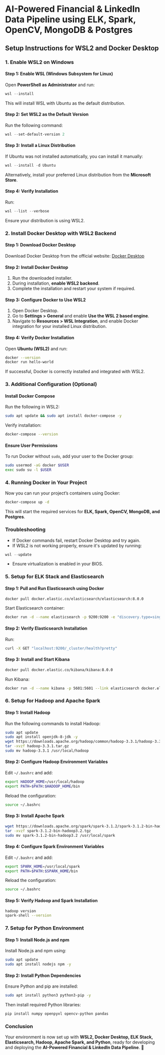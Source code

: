# AI-Powered Financial & LinkedIn Data Pipeline using ELK, Spark, OpenCV, MongoDB & Postgres

## Setup Instructions for WSL2 and Docker Desktop

### 1. Enable WSL2 on Windows
#### **Step 1: Enable WSL (Windows Subsystem for Linux)**
Open **PowerShell as Administrator** and run:
```powershell
wsl --install
```
This will install WSL with Ubuntu as the default distribution.

#### **Step 2: Set WSL2 as the Default Version**
Run the following command:
```powershell
wsl --set-default-version 2
```

#### **Step 3: Install a Linux Distribution**
If Ubuntu was not installed automatically, you can install it manually:
```powershell
wsl --install -d Ubuntu
```
Alternatively, install your preferred Linux distribution from the **Microsoft Store**.

#### **Step 4: Verify Installation**
Run:
```powershell
wsl --list --verbose
```
Ensure your distribution is using WSL2.

### 2. Install Docker Desktop with WSL2 Backend
#### **Step 1: Download Docker Desktop**
Download Docker Desktop from the official website: [Docker Desktop](https://www.docker.com/products/docker-desktop)

#### **Step 2: Install Docker Desktop**
1. Run the downloaded installer.
2. During installation, **enable WSL2 backend**.
3. Complete the installation and restart your system if required.

#### **Step 3: Configure Docker to Use WSL2**
1. Open Docker Desktop.
2. Go to **Settings > General** and enable **Use the WSL 2 based engine**.
3. Navigate to **Resources > WSL Integration**, and enable Docker integration for your installed Linux distribution.

#### **Step 4: Verify Docker Installation**
Open **Ubuntu (WSL2)** and run:
```bash
docker --version
docker run hello-world
```
If successful, Docker is correctly installed and integrated with WSL2.

### 3. Additional Configuration (Optional)
#### **Install Docker Compose**
Run the following in WSL2:
```bash
sudo apt update && sudo apt install docker-compose -y
```
Verify installation:
```bash
docker-compose --version
```

#### **Ensure User Permissions**
To run Docker without `sudo`, add your user to the Docker group:
```bash
sudo usermod -aG docker $USER
exec sudo su -l $USER
```

### 4. Running Docker in Your Project
Now you can run your project’s containers using Docker:
```bash
docker-compose up -d
```
This will start the required services for **ELK, Spark, OpenCV, MongoDB, and Postgres**.

### Troubleshooting
- If Docker commands fail, restart Docker Desktop and try again.
- If WSL2 is not working properly, ensure it's updated by running:
```powershell
wsl --update
```
- Ensure virtualization is enabled in your BIOS.

### 5. Setup for ELK Stack and Elasticsearch
#### **Step 1: Pull and Run Elasticsearch using Docker**
```bash
docker pull docker.elastic.co/elasticsearch/elasticsearch:8.0.0
```
Start Elasticsearch container:
```bash
docker run -d --name elasticsearch -p 9200:9200 -e "discovery.type=single-node" docker.elastic.co/elasticsearch/elasticsearch:8.0.0
```

#### **Step 2: Verify Elasticsearch Installation**
Run:
```bash
curl -X GET "localhost:9200/_cluster/health?pretty"
```

#### **Step 3: Install and Start Kibana**
```bash
docker pull docker.elastic.co/kibana/kibana:8.0.0
```
Run Kibana:
```bash
docker run -d --name kibana -p 5601:5601 --link elasticsearch docker.elastic.co/kibana/kibana:8.0.0
```

### 6. Setup for Hadoop and Apache Spark
#### **Step 1: Install Hadoop**
Run the following commands to install Hadoop:
```bash
sudo apt update
sudo apt install openjdk-8-jdk -y
wget https://downloads.apache.org/hadoop/common/hadoop-3.3.1/hadoop-3.3.1.tar.gz
tar -xvzf hadoop-3.3.1.tar.gz
sudo mv hadoop-3.3.1 /usr/local/hadoop
```

#### **Step 2: Configure Hadoop Environment Variables**
Edit `~/.bashrc` and add:
```bash
export HADOOP_HOME=/usr/local/hadoop
export PATH=$PATH:$HADOOP_HOME/bin
```
Reload the configuration:
```bash
source ~/.bashrc
```

#### **Step 3: Install Apache Spark**
```bash
wget https://downloads.apache.org/spark/spark-3.1.2/spark-3.1.2-bin-hadoop3.2.tgz
tar -xvzf spark-3.1.2-bin-hadoop3.2.tgz
sudo mv spark-3.1.2-bin-hadoop3.2 /usr/local/spark
```

#### **Step 4: Configure Spark Environment Variables**
Edit `~/.bashrc` and add:
```bash
export SPARK_HOME=/usr/local/spark
export PATH=$PATH:$SPARK_HOME/bin
```
Reload the configuration:
```bash
source ~/.bashrc
```

#### **Step 5: Verify Hadoop and Spark Installation**
```bash
hadoop version
spark-shell --version
```

### 7. Setup for Python Environment
#### **Step 1: Install Node.js and npm**
Install Node.js and npm using:
```bash
sudo apt update
sudo apt install nodejs npm -y
```

#### **Step 2: Install Python Dependencies**
Ensure Python and pip are installed:
```bash
sudo apt install python3 python3-pip -y
```
Then install required Python libraries:
```bash
pip install numpy openpyxl opencv-python pandas
```

### Conclusion
Your environment is now set up with **WSL2, Docker Desktop, ELK Stack, Elasticsearch, Hadoop, Apache Spark, and Python**, ready for developing and deploying the **AI-Powered Financial & LinkedIn Data Pipeline**. 🚀

